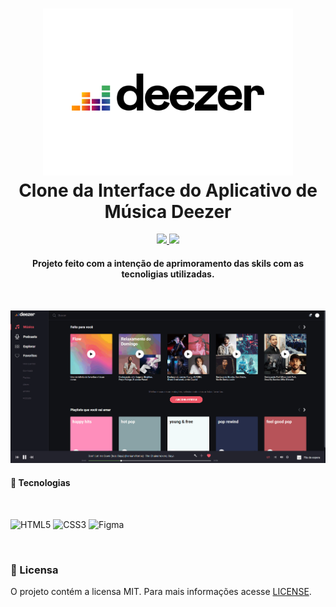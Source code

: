 
<h1 align="center">
    <img src="img/imgs/Deezer-Logo.wine.png" width=400px alt="logo_deezer">
    <br>
    Clone da Interface do Aplicativo de Música Deezer
</h1>

<p align="center">
    <a href="https://www.codacy.com/gh/tamirysnogueira/Deezer/dashboard?utm_source=github.com&amp;utm_medium=referral&amp;utm_content=tamirysnogueira/Deezer&amp;utm_campaign=Badge_Grade">
        <img src="https://app.codacy.com/project/badge/Grade/8e9d1480fb764ecea6f64906087b1449">
    </a>
    <a href="https://github.com/tamirysnogueira/Deezer/blob/master/LICENSE">
        <img src="https://img.shields.io/badge/License-MIT-yellow.svg">
    </a>    
</p>

<h4 align="center">
    Projeto feito com a intenção de aprimoramento das skils com as tecnoligias utilizadas.
</h4>
<br>
<p align="center">
    <img src = "gifs/parte1_deezer.gif" width="1000px">
</p>

#### 🚀 Tecnologias
<br>

![HTML5](https://img.shields.io/badge/HTML5-E34F26?style=for-the-badge&logo=html5&logoColor=white)
![CSS3](https://img.shields.io/badge/CSS3-1572B6?style=for-the-badge&logo=css3&logoColor=white)
![Figma](https://img.shields.io/badge/Figma-F24E1E?style=for-the-badge&logo=figma&logoColor=white)

<br>

### 📝 Licensa
O projeto contém a licensa MIT. Para mais informações acesse [LICENSE](https://github.com/tamirysnogueira/Deezer/blob/master/LICENSE).